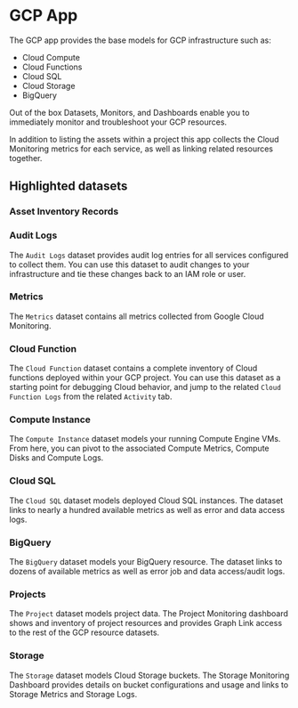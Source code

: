 # GCP App

The GCP app provides the base models for GCP infrastructure such as:

- Cloud Compute
- Cloud Functions
- Cloud SQL
- Cloud Storage
- BigQuery
  
Out of the box Datasets, Monitors, and Dashboards enable you to immediately monitor and troubleshoot your GCP resources.

In addition to listing the assets within a project this app collects the Cloud Monitoring metrics for each service, as well as linking related resources together.

## Highlighted datasets

### Asset Inventory Records

### Audit Logs

The `Audit Logs` dataset provides audit log entries for all services configured to collect them. You can use this dataset to audit changes to your infrastructure and tie these changes back to an IAM role or user.

### Metrics

The `Metrics` dataset contains all metrics collected from Google Cloud Monitoring.

### Cloud Function

The `Cloud Function` dataset contains a complete inventory of Cloud functions deployed within your GCP project. You can use this dataset as a starting point for debugging Cloud behavior, and jump to the related `Cloud Function Logs` from the related `Activity` tab.

### Compute Instance

The `Compute Instance` dataset models your running Compute Engine VMs. From here, you can pivot to the associated Compute Metrics, Compute Disks and Compute Logs.

### Cloud SQL

The `Cloud SQL` dataset models deployed Cloud SQL instances.  The dataset links to nearly a hundred available metrics as well as error and data access logs.

### BigQuery

The `BigQuery` dataset models your BigQuery resource.  The dataset links to dozens of available metrics as well as error job and data access/audit logs.
### Projects

The `Project` dataset models project data.  The Project Monitoring dashboard shows and inventory of project resources and provides Graph Link access to the rest of the GCP resource datasets.
### Storage

The `Storage` dataset models Cloud Storage buckets.  The Storage Monitoring Dashboard provides details on bucket configurations and usage and links to Storage Metrics and Storage Logs.


